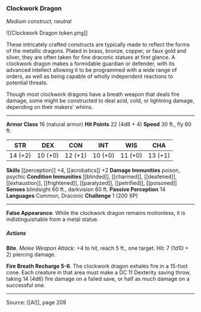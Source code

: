 ### Clockwork Dragon
_Medium construct, neutral_

![[Clockwork Dragon token.png]]

These intricately crafted constructs are typically made to reflect the forms of the metallic dragons. Plated in brass, bronze, copper, or faux gold and silver, they are often taken for fine draconic statues at first glance. A clockwork dragon makes a formidable guardian or defender, with its advanced intellect allowing it to be programmed with a wide range of orders, as well as being capable of wholly independent reactions to potential threats.

Though most clockwork dragons have a breath weapon that deals fire damage, some might be constructed to deal acid, cold, or lightning damage, depending on their makers' whims.






---

**Armor Class** 16 (natural armor)
**Hit Points** 22 (4d8 + 4)
**Speed** 30 ft., fly 60 ft.

| STR     | DEX     | CON     | INT     | WIS     | CHA     |
|---------|---------|---------|---------|---------|---------|
| 14 (+2) | 10 (+0) | 12 (+1) | 10 (+0) | 11 (+0) | 13 (+1) |

**Skills** [[perception]] +4, [[acrobatics]] +2
**Damage Immunities** poison, psychic
**Condition Immunities** [[blinded]], [[charmed]], [[deafened]], [[exhaustion]], [[frightened]], [[paralyzed]], [[petrified]], [[poisoned]]
**Senses** blindsight 60 ft., darkvision 60 ft.
**Passive Perception** 14
**Languages** Common, Draconic
**Challenge** 1 (200 XP)

---

**False Appearance**. While the clockwork dragon remains motionless, it is indistinguishable from a metal statue.

##### Actions
**Bite**. _Melee Weapon Attack:_ +4 to hit, reach 5 ft., one target. Hit: 7 (1d10 + 2) piercing damage.

**Fire Breath Recharge 5-6**. The clockwork dragon exhales fire in a 15-foot cone. Each creature in that area must make a DC 11 Dexterity saving throw, taking 14 (4d6) fire damage on a failed save, or half as much damage on a successful one.


---

Source: [[AI]], page 209